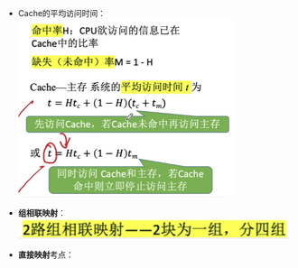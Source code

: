 


- Cache的平均访问时间：![输入图片说明](/imgs/2025-10-06/xYS63R5w7nPR6dm2.png)

- **组相联映射**：![输入图片说明](/imgs/2025-10-06/39y0ZTI7QPxjriqG.png)

- **直接映射**考点： 
<!--stackedit_data:
eyJoaXN0b3J5IjpbMTYwMDM3NTQ0Nyw1MzIwNDAwMTIsLTMxOD
Q5NzMxOF19
-->